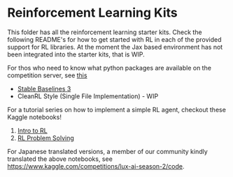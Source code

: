 # Reinforcement Learning Kits

This folder has all the reinforcement learning starter kits. Check the following README's for how to get started with RL in each of the provided support for RL libraries. At the moment the Jax based environment has not been integrated into the starter kits, that is WIP.

For thos who need to know what python packages are available on the competition server, see [this](https://github.com/Lux-AI-Challenge/Lux-Design-S2/tree/main/kits/available_packages.txt)

- [Stable Baselines 3](https://github.com/Lux-AI-Challenge/Lux-Design-S2/tree/main/kits/rl/sb3)
- CleanRL Style (Single File Implementation) - WIP

For a tutorial series on how to implement a simple RL agent, checkout these Kaggle notebooks!

1. [Intro to RL](https://www.kaggle.com/code/stonet2000/rl-with-lux-1-intro-to-rl)
2. [RL Problem Solving](https://www.kaggle.com/code/stonet2000/rl-with-lux-2-rl-problem-solving)


For Japanese translated versions, a member of our community kindly translated the above notebooks, see https://www.kaggle.com/competitions/lux-ai-season-2/code.